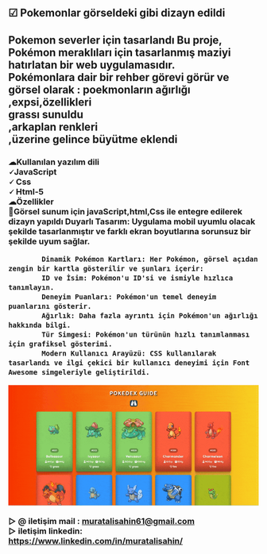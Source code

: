 
</head>
<body>
    <div class="container">
        <h2 class="title">☑ Pokemonlar görseldeki gibi  dizayn edildi</h2>
        <h2>
             Pokemon severler için tasarlandı 
             Bu proje, Pokémon meraklıları için tasarlanmış maziyi hatırlatan  bir web uygulamasıdır.<br>
            Pokémonlara  dair  bir rehber görevi görür ve görsel olarak :
        poekmonların ağırlığı<br>  ,expsi,özellikleri<br>  grassı sunuldu <br>,arkaplan renkleri<br> ,üzerine gelince büyütme eklendi <br>
        </h2>
        <h3> ☁Kullanılan yazılım dili <br>
            🗸JavaScript <br>
            🗸 Css <br>
            🗸 Html-5 <br>
            ☁Özellikler<br>
            Görsel sunum için javaScript,html,Css ile entegre edilerek   dizayn yapıldı
            Duyarlı Tasarım: Uygulama mobil uyumlu olacak şekilde tasarlanmıştır ve farklı ekran boyutlarına sorunsuz bir şekilde uyum sağlar.

            Dinamik Pokémon Kartları: Her Pokémon, görsel açıdan zengin bir kartla gösterilir ve şunları içerir:
            ID ve İsim: Pokémon'u ID'si ve ismiyle hızlıca tanımlayın.
            Deneyim Puanları: Pokémon'un temel deneyim puanlarını gösterir.
            Ağırlık: Daha fazla ayrıntı için Pokémon'un ağırlığı hakkında bilgi.
            Tür Simgesi: Pokémon'un türünün hızlı tanımlanması için grafiksel gösterimi.
            Modern Kullanıcı Arayüzü: CSS kullanılarak tasarlandı ve ilgi çekici bir kullanıcı deneyimi için Font Awesome simgeleriyle geliştirildi.
       
   

![alt text](pokemons-guide-ezgif.com-optimize.gif)

   ▷  @ iletişim mail : muratalisahin61@gmail.com <br>
   ▷ iletişim linkedin: https://www.linkedin.com/in/muratalisahin/
